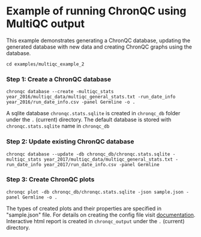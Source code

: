 # Example of running ChronQC using MultiQC output

This example demonstrates generating a ChronQC database, updating the generated database with new data and creating ChronQC graphs using the database. 

`cd examples/multiqc_example_2`

### Step 1: Create a ChronQC database
`chronqc database --create -multiqc_stats year_2016/multiqc_data/multiqc_general_stats.txt -run_date_info year_2016/run_date_info.csv -panel Germline -o .`

A sqlite database `chronqc.stats.sqlite` is created in  `chronqc_db` folder  under the `.` (current) directory. 
The default database is stored with `chronqc.stats.sqlite` name in `chronqc_db`

### Step 2: Update existing ChronQC database 
`chronqc database --update -db chronqc_db/chronqc.stats.sqlite -multiqc_stats year_2017/multiqc_data/multiqc_general_stats.txt -run_date_info year_2017/run_date_info.csv -panel Germline`

### Step 3: Create ChronQC plots

`chronqc plot -db chronqc_db/chronqc.stats.sqlite -json sample.json -panel Germline -o .`

The types of created plots and their properties are specified in "sample.json" file. For details on creating the config file visit [documentation](https://chronqc.readthedocs.io/en/latest/plots/plot_options.html).
Interactive html report is created in `chronqc_output` under the `.` (current) directory.

